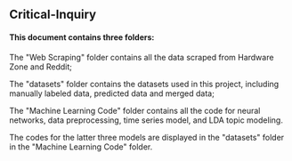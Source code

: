 ## Critical-Inquiry
#### This document contains three folders:
The "Web Scraping" folder contains all the data scraped from Hardware Zone and Reddit;

The "datasets" folder contains the datasets used in this project, including manually labeled data, predicted data and merged data;

The "Machine Learning Code" folder contains all the code for neural networks, data preprocessing, time series model, and LDA topic modeling. 

The codes for the latter three models are displayed in the "datasets" folder in the "Machine Learning Code" folder.
